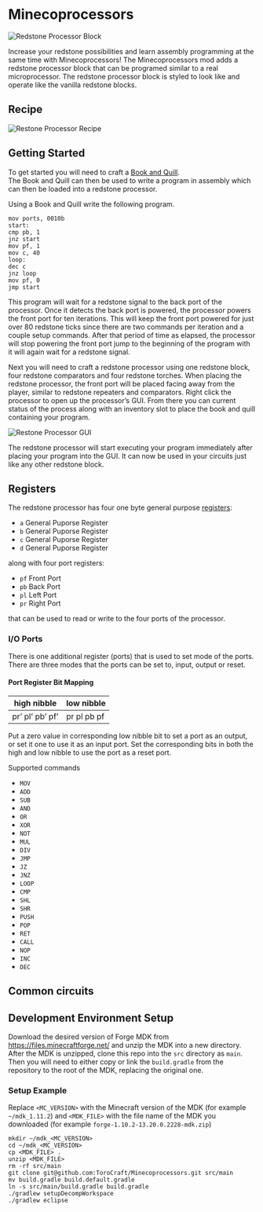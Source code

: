 
# Minecoprocessors

![Redstone Processor Block](http://i.imgur.com/Vp1e18J.png)

Increase your redstone possibilities and learn assembly programming at the same time with Minecoprocessors! The Minecoprocessors mod adds a redstone processor block that can be programed similar to a real microprocessor.  The redstone processor block is styled to look like and operate like the vanilla redstone blocks.

## Recipe

![Restone Processor Recipe](http://i.imgur.com/KUacMFg.png)

## Getting Started

To get started you will need to craft a [Book and Quill](http://minecraft.gamepedia.com/Book_and_Quill).  
The Book and Quill can then be used to write a program in assembly which can then be loaded into a redstone processor.  

Using a Book and Quill write  the following program.

```
mov ports, 0010b
start:
cmp pb, 1
jnz start
mov pf, 1
mov c, 40
loop:
dec c
jnz loop
mov pf, 0
jmp start
```

This program will wait for a redstone signal to the back port of the processor. Once it detects the back port is powered, the processor powers the front port for ten iterations.  This will keep the front port powered for just over 80 redstone ticks since there are two commands per iteration and a couple setup commands.  After that period of time as elapsed, the processor will stop powering the front port jump to the beginning of the program with it will again wait for a redstone signal.

Next you will need to craft a redstone processor using one redstone block, four redstone comparators and four redstone torches.  When placing the redstone processor, the front port will be placed facing away from the player, similar to redstone repeaters and comparators.  Right click the processor to open up the processor’s GUI.  From there you can current status of the process along with an inventory slot to place the book and quill containing your program.

![Restone Processor GUI](http://i.imgur.com/kBOYQS4.png)

The redstone processor will start executing your program immediately after placing your program into the GUI.  It can now be used in your circuits just like any other redstone block.

## Registers

The redstone processor has four one byte general purpose [registers](https://en.wikipedia.org/wiki/Processor_register): 

* `a` General Puporse Register
* `b` General Puporse Register
* `c` General Puporse Register
* `d` General Puporse Register

along with four port registers:

* `pf` Front Port 
* `pb` Back Port
* `pl` Left Port
* `pr` Right Port

that can be used to read or write to the four ports of the processor.

### I/O Ports

There is one additional register (ports) that is used to set mode of the ports. There are three modes that the ports can be set to, input, output or reset.

#### Port Register Bit Mapping

high nibble | low nibble
----------- | -----------
pr’ pl’ pb’ pf’ | pr pl pb pf

Put a zero value in corresponding low nibble bit to set a port as an output, or set it one to use it as an input port.  Set the corresponding bits in both the high and low nibble to use the port as a reset port.

Supported commands

* `MOV` 
* `ADD` 
* `SUB` 
* `AND` 
* `OR` 
* `XOR` 
* `NOT` 
* `MUL` 
* `DIV` 
* `JMP` 
* `JZ` 
* `JNZ` 
* `LOOP` 
* `CMP` 
* `SHL` 
* `SHR` 
* `PUSH` 
* `POP` 
* `RET` 
* `CALL` 
* `NOP` 
* `INC` 
* `DEC` 

## Common circuits






## Development Environment Setup
Download the desired version of Forge MDK from https://files.minecraftforge.net/ and unzip the MDK into a new directory. After the MDK is unzipped, clone this repo into the `src` directory as `main`. Then you will need to either copy or link the `build.gradle` from the repository to the root of the MDK, replacing the original one. 

### Setup Example
Replace `<MC_VERSION>` with the Minecraft version of the MDK (for example `~/mdk_1.11.2`) and `<MDK_FILE>` with the file name of the MDK you downloaded (for example `forge-1.10.2-13.20.0.2228-mdk.zip`)

```
mkdir ~/mdk_<MC_VERSION>
cd ~/mdk_<MC_VERSION>
cp <MDK_FILE> .
unzip <MDK_FILE>
rm -rf src/main
git clone git@github.com:ToroCraft/Minecoprocessors.git src/main
mv build.gradle build.default.gradle
ln -s src/main/build.gradle build.gradle
./gradlew setupDecompWorkspace
./gradlew eclipse
```

